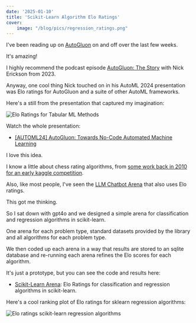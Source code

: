 ```yaml
---
date: '2025-01-10'
title: 'Scikit-Learn Algorithm Elo Ratings'
cover:
    image: "/blog/pics/regression_ratings.png"
---
```


I've been reading up on [AutoGluon](https://auto.gluon.ai/) on and off over the last few weeks.

It's amazing!

I highly recommend the podcast episode [AutoGluon: The Story](https://automlpodcast.com/episode/autogluon-the-story) with Nick Erickson from 2023.

Anyway, one cool thing Nick touched on in his AutoML 2024 presentation was Elo ratings for AutoGluon and a suite of other AutoML frameworks.

Here's a still from the presentation that captured my imagination:

![Elo Ratings for Tabular ML Methods](/blog/pics/Screenshot-Elo-Ratings-for-Tabular-ML-Methods.png)

Watch the whole presentation:

* [[AUTOML24] AutoGluon: Towards No-Code Automated Machine Learning](https://www.youtube.com/watch?v=SwPq9qjaN2Q)

I love this idea.

I know a little about chess rating algorithms, from [some work back in 2010 for an early kaggle competition](https://github.com/Jason2Brownlee/ChessML).

Also, like most people, I've seen the [LLM Chatbot Arena](https://lmarena.ai/?leaderboard) that also uses Elo ratings.

This got me thinking.

So I sat down with gpt4o and we designed a simple arena for classification and regression algorithms in scikit-learn.

One arena for each problem type, standard datasets provided by the library and all algorithms for each problem type.

We then coded up each arena in a way that results are stored to an sqlite database and re-running each arena refines the Elo scores for each algorithm.

It's just a prototype, but you can see the code and results here:

* [Scikit-Learn Arena](https://github.com/Jason2Brownlee/SKLearnArena): Elo Ratings for classification and regression algorithms in scikit-learn.

Here's a cool ranking plot of Elo ratings for sklearn regression algorithms:

![Elo ratings scikit-learn regression algorithms](/blog/pics/regression_ratings.png)

